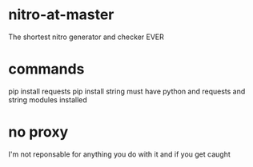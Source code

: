 # nitro-at-master
The shortest nitro generator and checker EVER
# commands
pip install requests
pip install string
must have python and requests and string modules installed
# no proxy
I'm not reponsable for anything you do with it and if you get caught
